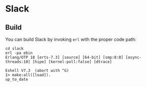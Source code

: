 # Slack

## Build

You can build Slack by invoking `erl` with the proper code path:

```
cd slack
erl -pa ebin
Erlang/OTP 18 [erts-7.3] [source] [64-bit] [smp:8:8] [async-threads:10] [hipe] [kernel-poll:false] [dtrace]

Eshell V7.3  (abort with ^G)
1> make:all([load]).
up_to_date
```
